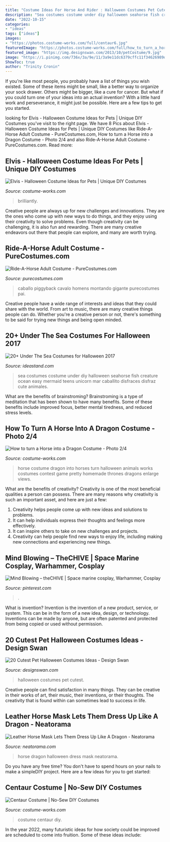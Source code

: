 ```yaml
---
title: "Costume Ideas For Horse And Rider : Halloween Costumes Pet Cutest"
description: "Sea costumes costume under diy halloween seahorse fish creature ocean easy mermaid teens unicorn mar caballito disfraces disfraz cute animales"
date: "2022-10-15"
categories:
- "ideas"
tags: ["ideas"]
images:
- "https://photos.costume-works.com/full/centaur6.jpg"
featuredImage: "https://photos.costume-works.com/full/how_to_turn_a_horse_into_a_dragon1.jpg"
featured_image: "https://img.designswan.com/2013/10/petCostume/9.jpg"
image: "https://i.pinimg.com/736x/3a/9e/11/3a9e11dc6379cffc11f34626989d3fbe--cosplay-costumes-cosplay-ideas.jpg"
ShowToc: true
author: "Trinity Cronin"
---
```



If you're like most people, you probably have a list of things you wish existed. Some of these items might be small, like a better way to organize your sock drawer. Others might be bigger, like a cure for cancer. But what if you could turn one of your ideas into an actual invention? With a little hard work and perseverance, it might just be possible. Here are a few tips to get you started.

	

		
looking for Elvis - Halloween Costume Ideas for Pets | Unique DIY Costumes you've visit to the right page. We have 8 Pics about Elvis - Halloween Costume Ideas for Pets | Unique DIY Costumes like Ride-A-Horse Adult Costume - PureCostumes.com, How to turn a Horse into a Dragon Costume - Photo 2/4 and also Ride-A-Horse Adult Costume - PureCostumes.com. Read more:
		
    
## Elvis - Halloween Costume Ideas For Pets | Unique DIY Costumes

<img loading=lazy src="https://photos.costume-works.com/full/elvis9.jpg" onerror="this.onerror=null;this.src='https://tse2.mm.bing.net/th?id=OIP.Hc0AH5-lt0HHm7RJTLjAxwHaLH&amp;pid=15.1';" alt="Elvis - Halloween Costume Ideas for Pets | Unique DIY Costumes">

_Source: costume-works.com_

>brilliantly. 

	

Creative people are always up for new challenges and innovations. They are the ones who come up with new ways to do things, and they enjoy using their creativity to solve problems. Even though creativity can be challenging, it is also fun and rewarding. There are many creative endeavors out there that people can explore, and many are worth trying.

    
## Ride-A-Horse Adult Costume - PureCostumes.com

<img loading=lazy src="https://www.purecostumes.com/mm5/graphics/00000001/FM74032_full_1.jpg" onerror="this.onerror=null;this.src='https://tse1.mm.bing.net/th?id=OIP.bNG0thudcHouNlm52nsR4gHaLO&amp;pid=15.1';" alt="Ride-A-Horse Adult Costume - PureCostumes.com">

_Source: purecostumes.com_

>caballo piggyback cavalo homens montando gigante purecostumes pai. 

	

Creative people have a wide range of interests and ideas that they could share with the world. From art to music, there are many creative things people can do. Whether you're a creative person or not, there's something to be said for trying new things and being open minded.

    
## 20+ Under The Sea Costumes For Halloween 2017

<img loading=lazy src="https://ideastand.com/wp-content/uploads/2017/09/sea-costume-diy/13-under-the-sea-costumes-costume-diy.jpg" onerror="this.onerror=null;this.src='https://tse2.mm.bing.net/th?id=OIP.1jpyWvPV8XXIf9heoPUJAQHaJ4&amp;pid=15.1';" alt="20+ Under The Sea Costumes for Halloween 2017">

_Source: ideastand.com_

>sea costumes costume under diy halloween seahorse fish creature ocean easy mermaid teens unicorn mar caballito disfraces disfraz cute animales. 

	

What are the benefits of brainstroming?
Brainstroming is a type of meditation that has been shown to have many benefits. Some of these benefits include improved focus, better mental tiredness, and reduced stress levels.

    
## How To Turn A Horse Into A Dragon Costume - Photo 2/4

<img loading=lazy src="https://photos.costume-works.com/full/how_to_turn_a_horse_into_a_dragon1.jpg" onerror="this.onerror=null;this.src='https://tse3.mm.bing.net/th?id=OIP.-SZQbBzdHZzN06E395a-GAHaJ3&amp;pid=15.1';" alt="How to turn a Horse into a Dragon Costume - Photo 2/4">

_Source: costume-works.com_

>horse costume dragon into horses turn halloween animals works costumes contest game pretty homemade thrones dragons enlarge views. 

	

What are the benefits of creativity?
Creativity is one of the most beneficial qualities a person can possess. There are many reasons why creativity is such an important asset, and here are just a few: 
1. Creativity helps people come up with new ideas and solutions to problems. 
2. It can help individuals express their thoughts and feelings more effectively.
3. It can inspire others to take on new challenges and projects.
4. Creativity can help people find new ways to enjoy life, including making new connections and experiencing new things.

    
## Mind Blowing – TheCHIVE | Space Marine Cosplay, Warhammer, Cosplay

<img loading=lazy src="https://i.pinimg.com/736x/3a/9e/11/3a9e11dc6379cffc11f34626989d3fbe--cosplay-costumes-cosplay-ideas.jpg" onerror="this.onerror=null;this.src='https://tse3.mm.bing.net/th?id=OIP._rh96dOEnqLELyQioDSogwHaJ4&amp;pid=15.1';" alt="Mind Blowing – theCHIVE | Space marine cosplay, Warhammer, Cosplay">

_Source: pinterest.com_

>. 

	

What is invention?
Invention is the invention of a new product, service, or system. This can be in the form of a new idea, design, or technology. Inventions can be made by anyone, but are often patented and protected from being copied or used without permission.

    
## 20 Cutest Pet Halloween Costumes Ideas - Design Swan

<img loading=lazy src="https://img.designswan.com/2013/10/petCostume/9.jpg" onerror="this.onerror=null;this.src='https://tse4.mm.bing.net/th?id=OIP.WAiku0LML42jvhftU7huKQHaJ8&amp;pid=15.1';" alt="20 Cutest Pet Halloween Costumes Ideas - Design Swan">

_Source: designswan.com_

>halloween costumes pet cutest. 

	

Creative people can find satisfaction in many things. They can be creative in their works of art, their music, their inventions, or their thoughts. The creativity that is found within can sometimes lead to success in life.

    
## Leather Horse Mask Lets Them Dress Up Like A Dragon - Neatorama

<img loading=lazy src="https://uploads.neatorama.com/images/posts/38/52/52038/1346914510-0.jpg" onerror="this.onerror=null;this.src='https://tse2.mm.bing.net/th?id=OIP.AcVYpTJTzqHS0wKW0flq0wHaJ0&amp;pid=15.1';" alt="Leather Horse Mask Lets Them Dress Up Like A Dragon - Neatorama">

_Source: neatorama.com_

>horse dragon halloween dress mask neatorama. 

	

Do you have any free time? You don't have to spend hours on your nails to make a simpleDIY project. Here are a few ideas for you to get started: 

    
## Centaur Costume | No-Sew DIY Costumes

<img loading=lazy src="https://photos.costume-works.com/full/centaur6.jpg" onerror="this.onerror=null;this.src='https://tse1.mm.bing.net/th?id=OIP.Sgw8wmnkpEIBxyO7KjA9UgHaKW&amp;pid=15.1';" alt="Centaur Costume | No-Sew DIY Costumes">

_Source: costume-works.com_

>costume centaur diy. 

	

In the year 2022, many futuristic ideas for how society could be improved are scheduled to come into fruition. Some of these ideas include: 

